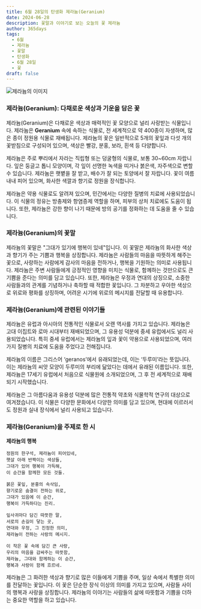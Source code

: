 ```yaml
---
title: 6월 28일의 탄생화 제라늄(Geranium)
date: 2024-06-28
description: 꽃말과 이야기로 보는 오늘의 꽃 제라늄
author: 365days
tags:
  - 6월
  - 제라늄
  - 꽃말
  - 탄생화
  - 6월 28일
  - 꽃
draft: false
---
```


![제라늄의 이미지](https://cdn.pixabay.com/photo/2020/06/02/10/21/flowers-5250327_640.jpg#center)



### 제라늄(Geranium): 다채로운 색상과 기운을 담은 꽃

제라늄(Geranium)은 다채로운 색상과 매력적인 꽃 모양으로 널리 사랑받는 식물입니다. 제라늄은 **Geranium** 속에 속하는 식물로, 전 세계적으로 약 400종이 자생하며, 많은 종이 정원용 식물로 재배됩니다. 제라늄의 꽃은 일반적으로 5개의 꽃잎과 다섯 개의 꽃받침으로 구성되어 있으며, 색상은 빨강, 분홍, 보라, 흰색 등 다양합니다.

제라늄은 주로 뿌리에서 자라는 직립형 또는 덩굴형의 식물로, 보통 30~60cm 자랍니다. 잎은 둥글고 톱니 모양이며, 각 잎이 선명한 녹색을 띠거나 붉은색, 자주색으로 변할 수 있습니다. 제라늄은 햇볕을 잘 받고, 배수가 잘 되는 토양에서 잘 자랍니다. 꽃이 여름 내내 피어 있으며, 화사한 색깔과 향기로 정원을 장식합니다.

제라늄은 약용 식물로도 알려져 있으며, 민간에서는 다양한 질병의 치료에 사용되었습니다. 이 식물의 정유는 방충제와 항염증제 역할을 하며, 피부의 상처 치료에도 도움이 됩니다. 또한, 제라늄은 강한 향이 나기 때문에 방의 공기를 정화하는 데 도움을 줄 수 있습니다.

### 제라늄(Geranium)의 꽃말

제라늄의 꽃말은 "그대가 있기에 행복이 있네"입니다. 이 꽃말은 제라늄의 화사한 색상과 향기가 주는 기쁨과 행복을 상징합니다. 제라늄은 사람들의 마음을 따뜻하게 해주는 꽃으로, 사랑하는 사람에게 감사의 마음을 전하거나, 행복을 기원하는 의미로 사용됩니다. 제라늄은 주변 사람들에게 긍정적인 영향을 미치는 식물로, 함께하는 것만으로도 큰 기쁨을 준다는 의미를 담고 있습니다. 또한, 제라늄은 우정과 연대의 상징으로, 소중한 사람들과의 관계를 기념하거나 축하할 때 적합한 꽃입니다. 그 차분하고 우아한 색상으로 위로와 평화를 상징하며, 어려운 시기에 위로의 메시지를 전달할 때 유용합니다.

### 제라늄(Geranium)에 관련된 이야기들

제라늄은 유럽과 아시아의 전통적인 식물로서 오랜 역사를 가지고 있습니다. 제라늄은 고대 이집트와 로마 시대부터 재배되었으며, 그 유용성 덕분에 중세 유럽에서도 널리 사용되었습니다. 특히 중세 유럽에서는 제라늄의 잎과 꽃이 약용으로 사용되었으며, 여러 가지 질병의 치료에 도움을 주었다고 전해집니다.

제라늄의 이름은 그리스어 ‘geranos’에서 유래되었는데, 이는 ‘두루미’라는 뜻입니다. 이는 제라늄의 씨앗 모양이 두루미의 부리에 닮았다는 데에서 유래된 이름입니다. 또한, 제라늄은 17세기 유럽에서 처음으로 식물원에 소개되었으며, 그 후 전 세계적으로 재배되기 시작했습니다.

제라늄은 그 아름다움과 유용성 덕분에 많은 전통적 약초와 식물학적 연구의 대상으로 여겨졌습니다. 이 식물은 다양한 문화에서 다양한 의미를 담고 있으며, 현대에 이르러서도 정원과 실내 장식에서 널리 사용되고 있습니다.

### 제라늄(Geranium)을 주제로 한 시

**제라늄의 행복**

```
정원의 한구석, 제라늄이 피어있네,  
햇살 아래 반짝이는 색상들,  
그대가 있어 행복이 가득해,  
이 순간을 함께한 모든 것들.

붉은 꽃잎, 분홍의 속삭임,  
향기로운 숨결이 전하는 위로,  
그대가 있음에 이 순간,  
행복이 가득하다는 진리.

잎사귀마다 담긴 따뜻한 말,  
서로의 손길이 닿는 곳,  
연대와 우정, 그 진정한 의미,  
제라늄이 전하는 사랑의 메시지.

이 작은 꽃 속에 담긴 큰 사랑,  
우리의 마음을 감싸주는 따뜻함,  
제라늄, 그대와 함께하는 이 순간,  
행복과 사랑이 함께 흐르네.
```

제라늄은 그 화려한 색상과 향기로 많은 이들에게 기쁨을 주며, 일상 속에서 특별한 의미를 전달하는 꽃입니다. 이 꽃은 단순한 장식 이상의 의미를 가지고 있으며, 사람들 사이의 행복과 사랑을 상징합니다. 제라늄의 이야기는 사람들의 삶에 따뜻함과 기쁨을 더하는 중요한 역할을 하고 있습니다.